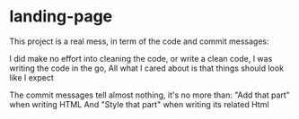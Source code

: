 # landing-page
This project is a real mess, in term of the code and commit messages:

I did make no effort into cleaning the code, or write a clean code, I was writing the code in the go,
All what I cared about is that things should look like I expect

The commit messages tell almost nothing, it's no more than:
"Add that part" when writing HTML
And "Style that part" when writing its related Html